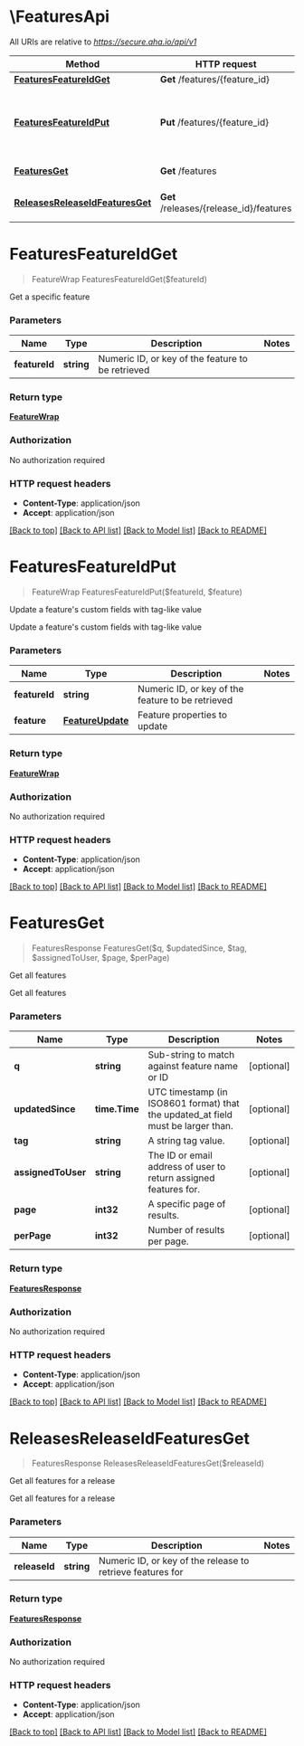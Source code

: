 # \FeaturesApi

All URIs are relative to *https://secure.aha.io/api/v1*

Method | HTTP request | Description
------------- | ------------- | -------------
[**FeaturesFeatureIdGet**](FeaturesApi.md#FeaturesFeatureIdGet) | **Get** /features/{feature_id} | 
[**FeaturesFeatureIdPut**](FeaturesApi.md#FeaturesFeatureIdPut) | **Put** /features/{feature_id} | Update a feature&#39;s custom fields with tag-like value
[**FeaturesGet**](FeaturesApi.md#FeaturesGet) | **Get** /features | Get all features
[**ReleasesReleaseIdFeaturesGet**](FeaturesApi.md#ReleasesReleaseIdFeaturesGet) | **Get** /releases/{release_id}/features | Get all features for a release


# **FeaturesFeatureIdGet**
> FeatureWrap FeaturesFeatureIdGet($featureId)



Get a specific feature


### Parameters

Name | Type | Description  | Notes
------------- | ------------- | ------------- | -------------
 **featureId** | **string**| Numeric ID, or key of the feature to be retrieved | 

### Return type

[**FeatureWrap**](FeatureWrap.md)

### Authorization

No authorization required

### HTTP request headers

 - **Content-Type**: application/json
 - **Accept**: application/json

[[Back to top]](#) [[Back to API list]](../README.md#documentation-for-api-endpoints) [[Back to Model list]](../README.md#documentation-for-models) [[Back to README]](../README.md)

# **FeaturesFeatureIdPut**
> FeatureWrap FeaturesFeatureIdPut($featureId, $feature)

Update a feature's custom fields with tag-like value

Update a feature's custom fields with tag-like value


### Parameters

Name | Type | Description  | Notes
------------- | ------------- | ------------- | -------------
 **featureId** | **string**| Numeric ID, or key of the feature to be retrieved | 
 **feature** | [**FeatureUpdate**](FeatureUpdate.md)| Feature properties to update | 

### Return type

[**FeatureWrap**](FeatureWrap.md)

### Authorization

No authorization required

### HTTP request headers

 - **Content-Type**: application/json
 - **Accept**: application/json

[[Back to top]](#) [[Back to API list]](../README.md#documentation-for-api-endpoints) [[Back to Model list]](../README.md#documentation-for-models) [[Back to README]](../README.md)

# **FeaturesGet**
> FeaturesResponse FeaturesGet($q, $updatedSince, $tag, $assignedToUser, $page, $perPage)

Get all features

Get all features


### Parameters

Name | Type | Description  | Notes
------------- | ------------- | ------------- | -------------
 **q** | **string**| Sub-string to match against feature name or ID | [optional] 
 **updatedSince** | **time.Time**| UTC timestamp (in ISO8601 format) that the updated_at field must be larger than. | [optional] 
 **tag** | **string**| A string tag value. | [optional] 
 **assignedToUser** | **string**| The ID or email address of user to return assigned features for. | [optional] 
 **page** | **int32**| A specific page of results. | [optional] 
 **perPage** | **int32**| Number of results per page. | [optional] 

### Return type

[**FeaturesResponse**](FeaturesResponse.md)

### Authorization

No authorization required

### HTTP request headers

 - **Content-Type**: application/json
 - **Accept**: application/json

[[Back to top]](#) [[Back to API list]](../README.md#documentation-for-api-endpoints) [[Back to Model list]](../README.md#documentation-for-models) [[Back to README]](../README.md)

# **ReleasesReleaseIdFeaturesGet**
> FeaturesResponse ReleasesReleaseIdFeaturesGet($releaseId)

Get all features for a release

Get all features for a release


### Parameters

Name | Type | Description  | Notes
------------- | ------------- | ------------- | -------------
 **releaseId** | **string**| Numeric ID, or key of the release to retrieve features for | 

### Return type

[**FeaturesResponse**](FeaturesResponse.md)

### Authorization

No authorization required

### HTTP request headers

 - **Content-Type**: application/json
 - **Accept**: application/json

[[Back to top]](#) [[Back to API list]](../README.md#documentation-for-api-endpoints) [[Back to Model list]](../README.md#documentation-for-models) [[Back to README]](../README.md)

